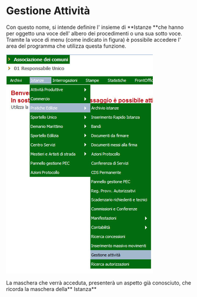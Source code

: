 # Gestione Attività

Con questo nome, si intende definire l' insieme di **Istanze **che hanno per oggetto una voce dell' albero dei procedimenti o una sua sotto voce. Tramite la voce di menu \(come indicato in figura\) è possibile accedere l' area del programma che utilizza questa funzione.

![](/assets/pct_mn_gest_attivita.jpg)

La maschera che verrà acceduta, presenterà un aspetto già conosciuto, che ricorda la maschera della** Istanza**

